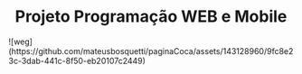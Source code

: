 <h1 align="center"> Projeto Programação WEB e Mobile </h1>
![weg](https://github.com/mateusbosquetti/paginaCoca/assets/143128960/9fc8e23c-3dab-441c-8f50-eb20107c2449)


